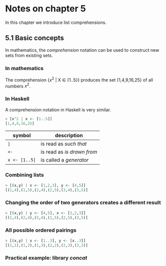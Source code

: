 # Notes on chapter 5

In this chapter we introduce list comprehensions.

## 5.1 Basic concepts
In mathematics, the *comprehension* notation can be used to construct new sets from existing sets.

### In mathematics
The comprehension {$x^2$ | X ∈ {1..5}} produces the set {1,4,9,16,25} of all numbers $x^2$.

### In Haskell
A comprehension notation in Haskell is very similar.
```haskell
> [x^2 | x <- [1..5]]
[1,4,9,16,25]
```

| symbol        | description                |
| ------------- | -------------------------- |
| `\|`          | is read as *such that*     |
| `<-`          | is read as *is drawn from* |
| `x <- [1..5]` | is called a *generator*    |

### Combining lists
```haskell
> [(x,y) | x <- [1,2,3], y <- [4,5]]
[(1,4),(1,5),(2,4),(2,5),(3,4),(3,5)]
```

### Changing the order of two generators creates a different result
```haskell
> [(x,y) | y <- [4,5], x <- [1,2,3]]
[(1,4),(2,4),(3,4),(1,5),(2,5),(3,5)]
```

### All possible ordered pairings
```haskell
> [(x,y) | x <- [1..3], y <- [x..3]]
[(1,1),(1,2),(1,3),(2,2),(2,3),(3,3)]
```

### Practical example: library *concat*
